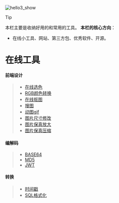 <link rel="stylesheet" href="https://lizhuo-file.oss-cn-hangzhou.aliyuncs.com/docsify-note/css/local.css" type="text/css">

![hello3_show](https://lizhuo-file.oss-cn-hangzhou.aliyuncs.com/docsify-note/media/img/hello3.png ":size=16%")

> [!TIP]
> 本栏主要是收纳好用的和常用的工具。
> **本栏的核心方向**：
>
> + 在线小工具、网站、第三方包、优秀软件、开源。

# 在线工具
<!-- tabs:start -->
#### **前端设计**
> + [在线选色](https://color.uisdc.com/)
> + [RGB颜色转换](https://www.zxgj.cn/g/yansezhi)
> + [在线抠图](https://tool.lu/index.php/cutout/)
> + [搜图](https://yandex.com/images)
> + [动图gif](https://www.soogif.com/)
> + [图片尺寸修改](https://www.iloveimg.com/resize-image)
> + [图片保真放大](https://bigjpg.com/)
> + [图片保真压缩](https://imagecompressor.com/zh/)

#### **编解码**
> + [BASE64](https://base64.supfree.net/)
> + [MD5](https://www.zxgj.cn/g/md5)
> + [JWT](https://tooltt.com/jwt-decode/)

#### **转换**
> + [时间戳](https://www.zxgj.cn/g/unix)
> + [SQL格式化](https://www.zxgj.cn/g/sqlformat)

<!-- tabs:end -->


